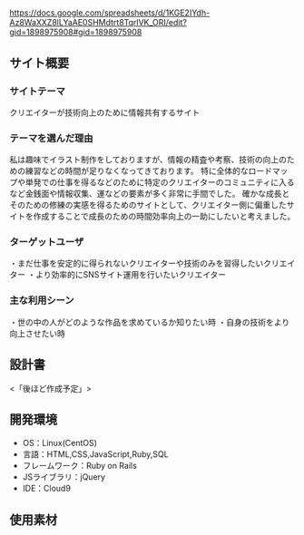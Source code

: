 # <!--become-creater-->
https://docs.google.com/spreadsheets/d/1KGE2IYdh-Az8WaXXZ8lLYaAE0SHMdtrt8TqrlVK_ORI/edit?gid=1898975908#gid=1898975908
## サイト概要
### サイトテーマ
クリエイターが技術向上のために情報共有するサイト
​
### テーマを選んだ理由
私は趣味でイラスト制作をしておりますが、情報の精査や考察、技術の向上のための練習などの時間が足りなくなってきております。 
特に全体的なロードマップや単発での仕事を得るなどのために特定のクリエイターのコミュニティに入るなど金銭面や情報収集、運などの要素が多く非常に手間でした。 
確かな成長とそのための修練の実感を得るためのサイトとして、クリエイター側に偏重したサイトを作成することで成長のための時間効率向上の一助にしたいと考えました。 

### ターゲットユーザ
・まだ仕事を安定的に得られないクリエイターや技術のみを習得したいクリエイター
・より効率的にSNSサイト運用を行いたいクリエイター
​
### 主な利用シーン
・世の中の人がどのような作品を求めているか知りたい時
・自身の技術をより向上させたい時
​
## 設計書
<「後ほど作成予定」>
​
## 開発環境
- OS：Linux(CentOS)
- 言語：HTML,CSS,JavaScript,Ruby,SQL
- フレームワーク：Ruby on Rails
- JSライブラリ：jQuery
- IDE：Cloud9
​
## 使用素材
<!-- - 外部サービスの画像素材・音声素材を使用した場合は、必ずサービス名とURLを明記してください。 -->
<!-- - アプリケーションの実装に使用したgem/bootstrapのリファレンスなどの記載は不要です。 -->
<!-- - 使用しない場合は、使用素材の項目をREADMEから削除してください。 -->
<!-- - 架空の団体・題材を前提にポートフォリオを制作する場合、下記のテンプレートを当項目内に記載しましょう。 -->
<!-- 【テンプレート】 -->
<!-- 著作権を考慮し、架空のデータを扱う予定です。 -->
<!-- なお今後、実在するデータを利用する際には、事前に著作権保持者と契約を結んだ上で利用します。 -->
<!-- フリーイラスト素材・アイコン-->
